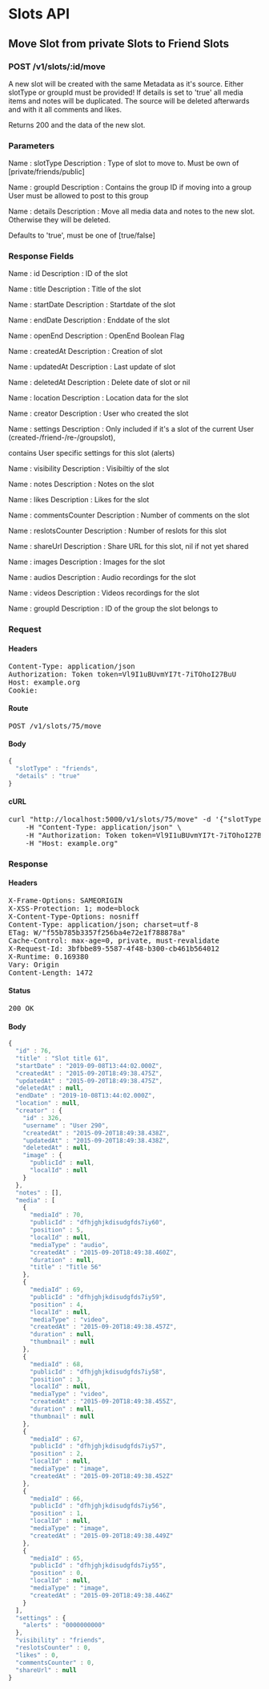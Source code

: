# Slots API

## Move Slot from private Slots to Friend Slots

### POST /v1/slots/:id/move

A new slot will be created with  the same Metadata as it&#39;s source. Either slotType or groupId must be provided! If details is set to &#39;true&#39; all media items and notes will be duplicated. The source will be deleted afterwards and with it all comments and likes.

Returns 200 and the data of the new slot.

### Parameters

Name : slotType
Description : Type of slot to move to. Must be own of [private/friends/public]

Name : groupId
Description : Contains the group ID if moving into a group User must be allowed to post to this group

Name : details
Description : Move all media data and notes to the new  slot. Otherwise they will be deleted.

Defaults to &#39;true&#39;, must be one of [true/false]


### Response Fields

Name : id
Description : ID of the slot

Name : title
Description : Title of the slot

Name : startDate
Description : Startdate of the slot

Name : endDate
Description : Enddate of the slot

Name : openEnd
Description : OpenEnd Boolean Flag

Name : createdAt
Description : Creation of slot

Name : updatedAt
Description : Last update of slot

Name : deletedAt
Description : Delete date of slot or nil

Name : location
Description : Location data for the slot

Name : creator
Description : User who created the slot

Name : settings
Description : Only included if it&#39;s a slot of the current User (created-/friend-/re-/groupslot),

contains User specific settings for this slot (alerts)

Name : visibility
Description : Visibiltiy of the slot

Name : notes
Description : Notes on the slot

Name : likes
Description : Likes for the slot

Name : commentsCounter
Description : Number of comments on the slot

Name : reslotsCounter
Description : Number of reslots for this slot

Name : shareUrl
Description : Share URL for this slot, nil if not yet shared

Name : images
Description : Images for the slot

Name : audios
Description : Audio recordings for the slot

Name : videos
Description : Videos recordings for the slot

Name : groupId
Description : ID of the group the slot belongs to

### Request

#### Headers

<pre>Content-Type: application/json
Authorization: Token token=Vl9I1uBUvmYI7t-7iTOhoI27BuU
Host: example.org
Cookie: </pre>

#### Route

<pre>POST /v1/slots/75/move</pre>

#### Body
```javascript
{
  "slotType" : "friends",
  "details" : "true"
}
```


#### cURL

<pre class="request">curl &quot;http://localhost:5000/v1/slots/75/move&quot; -d &#39;{&quot;slotType&quot;:&quot;friends&quot;,&quot;details&quot;:&quot;true&quot;}&#39; -X POST \
	-H &quot;Content-Type: application/json&quot; \
	-H &quot;Authorization: Token token=Vl9I1uBUvmYI7t-7iTOhoI27BuU&quot; \
	-H &quot;Host: example.org&quot;</pre>

### Response

#### Headers

<pre>X-Frame-Options: SAMEORIGIN
X-XSS-Protection: 1; mode=block
X-Content-Type-Options: nosniff
Content-Type: application/json; charset=utf-8
ETag: W/&quot;f55b785b3357f256ba4e72e1f788878a&quot;
Cache-Control: max-age=0, private, must-revalidate
X-Request-Id: 3bfbbe89-5587-4f48-b300-cb461b564012
X-Runtime: 0.169380
Vary: Origin
Content-Length: 1472</pre>

#### Status

<pre>200 OK</pre>

#### Body

```javascript
{
  "id" : 76,
  "title" : "Slot title 61",
  "startDate" : "2019-09-08T13:44:02.000Z",
  "createdAt" : "2015-09-20T18:49:38.475Z",
  "updatedAt" : "2015-09-20T18:49:38.475Z",
  "deletedAt" : null,
  "endDate" : "2019-10-08T13:44:02.000Z",
  "location" : null,
  "creator" : {
    "id" : 326,
    "username" : "User 290",
    "createdAt" : "2015-09-20T18:49:38.438Z",
    "updatedAt" : "2015-09-20T18:49:38.438Z",
    "deletedAt" : null,
    "image" : {
      "publicId" : null,
      "localId" : null
    }
  },
  "notes" : [],
  "media" : [
    {
      "mediaId" : 70,
      "publicId" : "dfhjghjkdisudgfds7iy60",
      "position" : 5,
      "localId" : null,
      "mediaType" : "audio",
      "createdAt" : "2015-09-20T18:49:38.460Z",
      "duration" : null,
      "title" : "Title 56"
    },
    {
      "mediaId" : 69,
      "publicId" : "dfhjghjkdisudgfds7iy59",
      "position" : 4,
      "localId" : null,
      "mediaType" : "video",
      "createdAt" : "2015-09-20T18:49:38.457Z",
      "duration" : null,
      "thumbnail" : null
    },
    {
      "mediaId" : 68,
      "publicId" : "dfhjghjkdisudgfds7iy58",
      "position" : 3,
      "localId" : null,
      "mediaType" : "video",
      "createdAt" : "2015-09-20T18:49:38.455Z",
      "duration" : null,
      "thumbnail" : null
    },
    {
      "mediaId" : 67,
      "publicId" : "dfhjghjkdisudgfds7iy57",
      "position" : 2,
      "localId" : null,
      "mediaType" : "image",
      "createdAt" : "2015-09-20T18:49:38.452Z"
    },
    {
      "mediaId" : 66,
      "publicId" : "dfhjghjkdisudgfds7iy56",
      "position" : 1,
      "localId" : null,
      "mediaType" : "image",
      "createdAt" : "2015-09-20T18:49:38.449Z"
    },
    {
      "mediaId" : 65,
      "publicId" : "dfhjghjkdisudgfds7iy55",
      "position" : 0,
      "localId" : null,
      "mediaType" : "image",
      "createdAt" : "2015-09-20T18:49:38.446Z"
    }
  ],
  "settings" : {
    "alerts" : "0000000000"
  },
  "visibility" : "friends",
  "reslotsCounter" : 0,
  "likes" : 0,
  "commentsCounter" : 0,
  "shareUrl" : null
}
```
